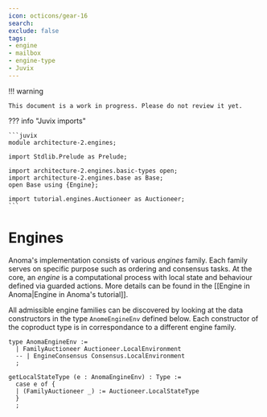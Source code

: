 ```yaml
---
icon: octicons/gear-16
search:
exclude: false
tags:
- engine
- mailbox
- engine-type
- Juvix
---
```



!!! warning

    This document is a work in progress. Please do not review it yet.


??? info "Juvix imports"

    ```juvix
    module architecture-2.engines;

    import Stdlib.Prelude as Prelude;
    
    import architecture-2.engines.basic-types open;
    import architecture-2.engines.base as Base;
    open Base using {Engine};

    import tutorial.engines.Auctioneer as Auctioneer;
    ```

# Engines

Anoma's implementation consists of various _engines_ family. 
Each family serves on specific purpose such as ordering and consensus tasks.
At the core, an _engine_ is a computational process with local state and behaviour defined via guarded actions. More details can be found in the [[Engine in Anoma|Engine in Anoma's tutorial]].

All admissible engine families can be discovered by looking at the
data constructors in the type `AnomeEngineEnv` defined below.
Each constructor of the coproduct type is in correspondance to a different engine family.

```juvix
type AnomaEngineEnv :=
  | FamilyAuctioneer Auctioneer.LocalEnvironment
  -- | EngineConsensus Consensus.LocalEnvironment
  ;
```

```juvix
getLocalStateType (e : AnomaEngineEnv) : Type :=
  case e of {
  | (FamilyAuctioneer _) := Auctioneer.LocalStateType
  }
  ; 
```
